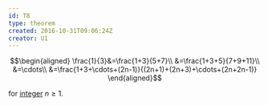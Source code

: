 ```yaml
---
id: T8
type: theorem
created: 2016-10-31T09:06:24Z
creator: U1
---
```

$$\begin{aligned}
\frac{1}{3}&=\frac{1+3}{5+7}\\
&=\frac{1+3+5}{7+9+11}\\
&=\cdots\\
&=\frac{1+3+\cdots+(2n-1)}{(2n+1)+(2n+3)+\cdots+(2n+2n-1)}
\end{aligned}$$

for [integer](#integer) $n\geq1$.
